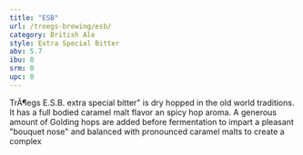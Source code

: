 ```yaml
---
title: "ESB"
url: /troegs-brewing/esb/
category: British Ale
style: Extra Special Bitter
abv: 5.7
ibu: 0
srm: 0
upc: 0
---
```

TrÃ¶egs E.S.B. extra special bitter" is dry hopped in the old world traditions. It has a full bodied caramel malt flavor an spicy hop aroma.   A generous amount of Golding hops are added before fermentation to impart a pleasant "bouquet nose" and balanced with pronounced caramel malts to create a complex
